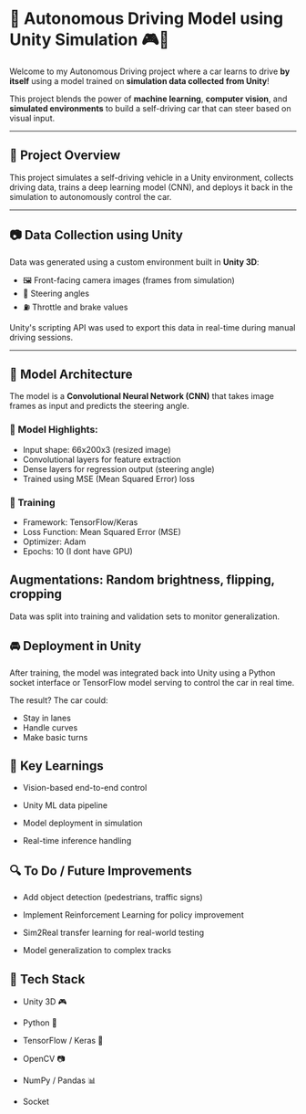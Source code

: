 # 🚗 Autonomous Driving Model using Unity Simulation 🎮🤖

Welcome to my Autonomous Driving project where a car learns to drive **by itself** using a model trained on **simulation data collected from Unity**!

This project blends the power of **machine learning**, **computer vision**, and **simulated environments** to build a self-driving car that can steer based on visual input.

---

## 📌 Project Overview

This project simulates a self-driving vehicle in a Unity environment, collects driving data, trains a deep learning model (CNN), and deploys it back in the simulation to autonomously control the car.

---

## 📷 Data Collection using Unity

Data was generated using a custom environment built in **Unity 3D**:

- 🖼️ Front-facing camera images (frames from simulation)
- 🔁 Steering angles
- ⛽ Throttle and brake values

Unity's scripting API was used to export this data in real-time during manual driving sessions.

---

## 🧠 Model Architecture

The model is a **Convolutional Neural Network (CNN)** that takes image frames as input and predicts the steering angle.

### 🔧 Model Highlights:
- Input shape: 66x200x3 (resized image)
- Convolutional layers for feature extraction
- Dense layers for regression output (steering angle)
- Trained using MSE (Mean Squared Error) loss

### 🏁 Training
- Framework: TensorFlow/Keras
- Loss Function: Mean Squared Error (MSE)
- Optimizer: Adam
- Epochs: 10 (I dont have GPU)

## Augmentations: Random brightness, flipping, cropping

Data was split into training and validation sets to monitor generalization.

## 🚘 Deployment in Unity
After training, the model was integrated back into Unity using a Python socket interface or TensorFlow model serving to control the car in real time.

The result? The car could:

 - Stay in lanes
 - Handle curves
 - Make basic turns

## 🎯 Key Learnings
 - Vision-based end-to-end control

 - Unity ML data pipeline

 - Model deployment in simulation

 - Real-time inference handling

## 🔍 To Do / Future Improvements
 - Add object detection (pedestrians, traffic signs)

 - Implement Reinforcement Learning for policy improvement

 - Sim2Real transfer learning for real-world testing

 - Model generalization to complex tracks
## 📌 Tech Stack
 - Unity 3D 🎮

 - Python 🐍

 - TensorFlow / Keras 🧠

 - OpenCV 📷

 - NumPy / Pandas 📊
 - Socket

